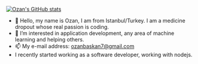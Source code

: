 [![Ozan's GitHub stats](https://github-readme-stats.vercel.app/api?username=ozanbaskan)](https://github.com/anuraghazra/github-readme-stats)


- 👋 Hello, my name is Ozan, I am from Istanbul/Turkey. I am a medicine dropout whose real passion is coding.
- 👀 I’m interested in application development, any area of machine learning and helping others.
- 📫 My e-mail address: ozanbaskan7@gmail.com
- I recently started working as a software developer, working with nodejs.
